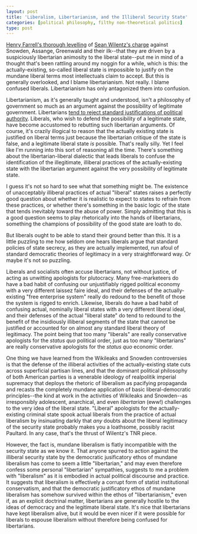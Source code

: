 ```yaml
---
layout: post
title: 'Liberalism, Libertarianism, and the Illiberal Security State'
categories: [political philosophy, filthy non-theoretical politics]
type: post
---
```

[Henry Farrell's thorough levelling](http://crookedtimber.org/2014/01/19/the-liberal-surveillance-state/) of [Sean Wilentz's charge](http://www.newrepublic.com/article/116253/edward-snowden-glenn-greenwald-julian-assange-what-they-believe) against Snowden, Assange, Greenwald and their ilk--that they are driven by a suspiciously libertarian animosity to the liberal state--put me in mind of a thought that's been rattling around my noggin for a while, which is this: the actually-existing, so-called liberal state is impossible to justify on the mundane liberal terms most intellectuals claim to accept. But this is generally overlooked, and I blame libertarianism. Not really. I blame confused liberals. Libertarianism has only antagonized them into confusion. 

Libertarianism, as it's generally taught and understood, isn't a philosophy of government so much as an argument against the possibility of legitimate government. Libertarians [tend to reject standard justifications of political authority](https://www.amazon.com/dp/1137281650?tag=theflybottle-20&camp=0&creative=0&linkCode=as4&creativeASIN=1137281650&adid=0R94DE9ZQXZSD4V152CV&). Liberals, who wish to defend the possibility of a legitimate state, have become accustomed to rebutting such libertarian arguments. Of course, it's crazily illogical to reason that the actually existing state is justified on liberal terms just because the libertarian critique of the state is false, and a legitimate liberal state *is* possible. That's really silly. Yet I feel like I'm running into this sort of reasoning all the time. There's something about the libertarian-liberal dialectic that leads liberals to confuse the identification of the illegitimate, illiberal practices of the actually-existing state with the libertarian argument against the very possibility of legitimate state. 

I guess it's not so hard to see what that something might be. The existence of unacceptably illiberal practices of actual "liberal" states raises a perfectly good question about whether it is realistic to expect to states to refrain from these practices, or whether there's something in the basic logic of the state that tends inevitably toward the abuse of power. Simply admitting that this is a good question seems to play rhetorically into the hands of libertarians, something the champions of possibility of the good state are loath to do. 

But liberals ought to be able to stand their ground better than this. It is a little puzzling to me how seldom one hears liberals argue that standard policies of state secrecy, as they are actually implemented, run afoul of standard democratic theories of legitimacy in a very straightforward way. Or maybe it's not so puzzling. 

Liberals and socialists often accuse libertarians, not without justice, of acting as unwitting apologists for plutocracy. Many free-marketeers do have a bad habit of confusing our unjustifiably rigged political economy with a very different laissez faire ideal, and their defenses of the actually-existing "free enterprise system" really do redound to the benefit of those the system is rigged to enrich. Likewise, liberals do have a bad habit of confusing actual, nominally liberal states with a very different liberal ideal, and their defenses of the actual "liberal state" do tend to redound to the benefit of the insidiously illiberal segments of the state that cannot be justified or accounted for on almost any standard liberal theory of legitimacy. The point being that too many "liberals" are really conservative apologists for the *status quo* political order, just as too many "libertarians" are really conservative apologists for the *status quo* economic order. 

One thing we have learned from the Wikileaks and Snowden controversies is that the defense of the illiberal activities of the actually-existing state cuts across superficial partisan lines, and that the dominant political philosophy of both American parties is a venerable ideology of realpolitik imperial supremacy that deploys the rhetoric of liberalism as pacifying propaganda and recasts the completely mundane application of basic liberal-democratic principles--the kind at work in the activities of Wikileaks and Snowden--as irresponsibly adolescent, anarchical, and even *libertarian* (eww!) challenges to the very idea of the liberal state. "Liberal" apologists for the actually-existing criminal state spook actual liberals from the practice of actual liberalism by insinuating darkly that *any* doubts about the liberal legitimacy of the security state probably makes you a loathsome, possibly racist Paultard.  In any case, that's the thrust of Wilentz's TNR piece. 

However, the fact is, mundane liberalism is flatly incompatible with the security state as we know it. That anyone spurred to action against the illiberal security state by the democratic jusificatory ethos of mundane liberalism has come to seem a little "libertarian," and may even therefore confess some personal "libertarian" sympathies,  suggests to me a problem with "liberalism" as it is embodied in actual political discourse and practice. It suggests that liberalism is effectively a corrupt form of statist institutional conservatism, and that the democratic justificatory ethos of mundane liberalism has somehow survived within the ethos of "libertarianism," even if, as an explicit doctrinal matter, libertarians are generally hostile to the ideas of democracy and the legitimate liberal state. It's nice that libertarians have kept liberalism alive, but it would be even nicer if it were possible for liberals to espouse liberalism without therefore being confused for libertarians.    